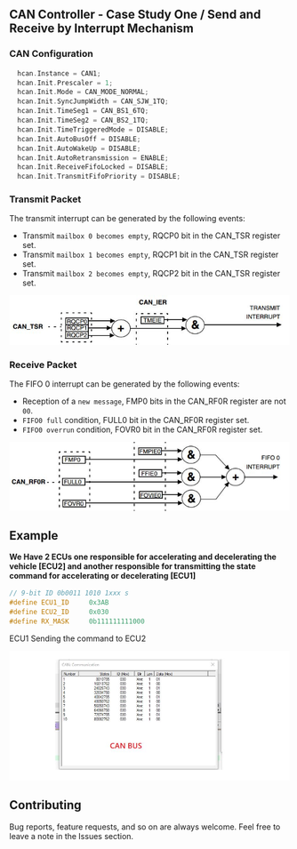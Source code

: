 ## CAN Controller    -  Case Study One / Send and Receive by Interrupt Mechanism  

### **CAN Configuration**
```c
  hcan.Instance = CAN1;
  hcan.Init.Prescaler = 1;
  hcan.Init.Mode = CAN_MODE_NORMAL;
  hcan.Init.SyncJumpWidth = CAN_SJW_1TQ;
  hcan.Init.TimeSeg1 = CAN_BS1_6TQ;
  hcan.Init.TimeSeg2 = CAN_BS2_1TQ;
  hcan.Init.TimeTriggeredMode = DISABLE;
  hcan.Init.AutoBusOff = DISABLE;
  hcan.Init.AutoWakeUp = DISABLE;
  hcan.Init.AutoRetransmission = ENABLE;
  hcan.Init.ReceiveFifoLocked = DISABLE;
  hcan.Init.TransmitFifoPriority = DISABLE;
```
### **Transmit Packet**
The transmit interrupt can be generated by the following events:  
* Transmit `mailbox 0 becomes empty`, RQCP0 bit in the CAN_TSR register set.  
* Transmit `mailbox 1 becomes empty`, RQCP1 bit in the CAN_TSR register set.  
* Transmit `mailbox 2 becomes empty`, RQCP2 bit in the CAN_TSR register set.  

![image](./Imgs/SendPacket.JPG)

### **Receive Packet**
The FIFO 0 interrupt can be generated by the following events:
* Reception of a `new message`, FMP0 bits in the CAN_RF0R register are not `00`.
* `FIFO0 full` condition, FULL0 bit in the CAN_RF0R register set.
* `FIFO0 overrun` condition, FOVR0 bit in the CAN_RF0R register set.

![image](./Imgs/ReceivePacket.JPG)


## Example 
**We Have 2 ECUs one responsible for accelerating and decelerating the vehicle [ECU2] and another responsible for transmitting the state command for accelerating or decelerating [ECU1]**
```c
// 9-bit ID 0b0011 1010 1xxx s
#define ECU1_ID		0x3AB
#define ECU2_ID		0x030
#define RX_MASK	    0b111111111000
```
ECU1 Sending the command to ECU2   

![image](./Imgs/can_bus.JPG)


## Contributing  
Bug reports, feature requests, and so on are always welcome. Feel free to leave a note in the Issues section.

